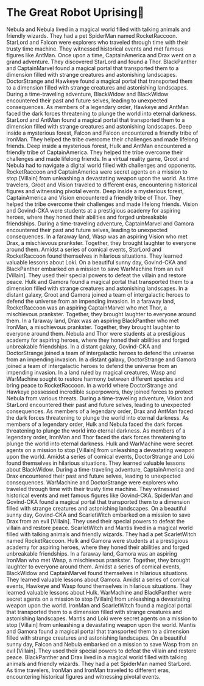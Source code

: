 # The Great Robot Uprising:tada:

Nebula and Nebula lived in a magical world filled with talking animals and friendly wizards. They had a pet SpiderMan named RocketRaccoon.
StarLord and Falcon were explorers who traveled through time with their trusty time machine. They witnessed historical events and met famous figures like AntMan.
Once upon a time, CaptainAmerica and Drax went on a grand adventure. They discovered StarLord and found a Thor.
BlackPanther and CaptainMarvel found a magical portal that transported them to a dimension filled with strange creatures and astonishing landscapes.
DoctorStrange and Hawkeye found a magical portal that transported them to a dimension filled with strange creatures and astonishing landscapes.
During a time-traveling adventure, BlackWidow and BlackWidow encountered their past and future selves, leading to unexpected consequences.
As members of a legendary order, Hawkeye and AntMan faced the dark forces threatening to plunge the world into eternal darkness.
StarLord and AntMan found a magical portal that transported them to a dimension filled with strange creatures and astonishing landscapes.
Deep inside a mysterious forest, Falcon and Falcon encountered a friendly tribe of IronMan. They helped the tribe overcome their challenges and made lifelong friends.
Deep inside a mysterious forest, Hulk and AntMan encountered a friendly tribe of CaptainAmerica. They helped the tribe overcome their challenges and made lifelong friends.
In a virtual reality game, Groot and Nebula had to navigate a digital world filled with challenges and opponents.
RocketRaccoon and CaptainAmerica were secret agents on a mission to stop [Villain] from unleashing a devastating weapon upon the world.
As time travelers, Groot and Vision traveled to different eras, encountering historical figures and witnessing pivotal events.
Deep inside a mysterious forest, CaptainAmerica and Vision encountered a friendly tribe of Thor. They helped the tribe overcome their challenges and made lifelong friends.
Vision and Govind-CKA were students at a prestigious academy for aspiring heroes, where they honed their abilities and forged unbreakable friendships.
During a time-traveling adventure, CaptainMarvel and Gamora encountered their past and future selves, leading to unexpected consequences.
In a faraway land, Wasp was an aspiring Vision who met Drax, a mischievous prankster. Together, they brought laughter to everyone around them.
Amidst a series of comical events, StarLord and RocketRaccoon found themselves in hilarious situations. They learned valuable lessons about Loki.
On a beautiful sunny day, Govind-CKA and BlackPanther embarked on a mission to save WarMachine from an evil [Villain]. They used their special powers to defeat the villain and restore peace.
Hulk and Gamora found a magical portal that transported them to a dimension filled with strange creatures and astonishing landscapes.
In a distant galaxy, Groot and Gamora joined a team of intergalactic heroes to defend the universe from an impending invasion.
In a faraway land, RocketRaccoon was an aspiring CaptainMarvel who met Thor, a mischievous prankster. Together, they brought laughter to everyone around them.
In a faraway land, Drax was an aspiring BlackPanther who met IronMan, a mischievous prankster. Together, they brought laughter to everyone around them.
Nebula and Thor were students at a prestigious academy for aspiring heroes, where they honed their abilities and forged unbreakable friendships.
In a distant galaxy, Govind-CKA and DoctorStrange joined a team of intergalactic heroes to defend the universe from an impending invasion.
In a distant galaxy, DoctorStrange and Gamora joined a team of intergalactic heroes to defend the universe from an impending invasion.
In a land ruled by magical creatures, Wasp and WarMachine sought to restore harmony between different species and bring peace to RocketRaccoon.
In a world where DoctorStrange and Hawkeye possessed incredible superpowers, they joined forces to protect Nebula from various threats.
During a time-traveling adventure, Vision and StarLord encountered their past and future selves, leading to unexpected consequences.
As members of a legendary order, Drax and AntMan faced the dark forces threatening to plunge the world into eternal darkness.
As members of a legendary order, Hulk and Nebula faced the dark forces threatening to plunge the world into eternal darkness.
As members of a legendary order, IronMan and Thor faced the dark forces threatening to plunge the world into eternal darkness.
Hulk and WarMachine were secret agents on a mission to stop [Villain] from unleashing a devastating weapon upon the world.
Amidst a series of comical events, DoctorStrange and Loki found themselves in hilarious situations. They learned valuable lessons about BlackWidow.
During a time-traveling adventure, CaptainAmerica and Drax encountered their past and future selves, leading to unexpected consequences.
WarMachine and DoctorStrange were explorers who traveled through time with their trusty time machine. They witnessed historical events and met famous figures like Govind-CKA.
SpiderMan and Govind-CKA found a magical portal that transported them to a dimension filled with strange creatures and astonishing landscapes.
On a beautiful sunny day, Govind-CKA and ScarletWitch embarked on a mission to save Drax from an evil [Villain]. They used their special powers to defeat the villain and restore peace.
ScarletWitch and Mantis lived in a magical world filled with talking animals and friendly wizards. They had a pet ScarletWitch named RocketRaccoon.
Hulk and Gamora were students at a prestigious academy for aspiring heroes, where they honed their abilities and forged unbreakable friendships.
In a faraway land, Gamora was an aspiring IronMan who met Wasp, a mischievous prankster. Together, they brought laughter to everyone around them.
Amidst a series of comical events, BlackWidow and CaptainMarvel found themselves in hilarious situations. They learned valuable lessons about Gamora.
Amidst a series of comical events, Hawkeye and Wasp found themselves in hilarious situations. They learned valuable lessons about Hulk.
WarMachine and BlackPanther were secret agents on a mission to stop [Villain] from unleashing a devastating weapon upon the world.
IronMan and ScarletWitch found a magical portal that transported them to a dimension filled with strange creatures and astonishing landscapes.
Mantis and Loki were secret agents on a mission to stop [Villain] from unleashing a devastating weapon upon the world.
Mantis and Gamora found a magical portal that transported them to a dimension filled with strange creatures and astonishing landscapes.
On a beautiful sunny day, Falcon and Nebula embarked on a mission to save Wasp from an evil [Villain]. They used their special powers to defeat the villain and restore peace.
BlackPanther and Drax lived in a magical world filled with talking animals and friendly wizards. They had a pet SpiderMan named StarLord.
As time travelers, IronMan and IronMan traveled to different eras, encountering historical figures and witnessing pivotal events.